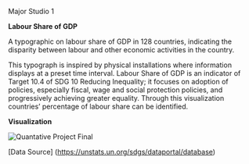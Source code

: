 Major Studio 1

<b> Labour Share of GDP </b>

A typographic on labour share of GDP in 128 countries, indicating the disparity between labour and other economic activities in the country. 

This typograph is inspired by physical installations where information displays at a preset time interval. Labour Share of GDP is an indicator of Target 10.4 of SDG 10 Reducing Inequality; it focuses on adoption of policies, especially fiscal, wage and social protection policies, and progressively achieving greater equality. Through this visualization countries’ percentage of labour share can be identified.

<b>Visualization </b>

![Quantative Project Final](https://user-images.githubusercontent.com/109235609/209034851-4553d476-3d66-482e-8afb-97788acb9f53.png)

[Data Source] (https://unstats.un.org/sdgs/dataportal/database)

